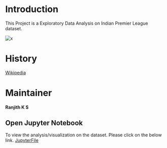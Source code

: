 # Introduction
This Project is a Exploratory Data Analysis on Indian Premier League dataset.

![x](https://www.google.com/url?sa=i&source=images&cd=&ved=2ahUKEwiD553r1PHlAhUKRY8KHQOdCUYQjRx6BAgBEAQ&url=https%3A%2F%2Fin.pinterest.com%2Fpin%2F268456827759523492%2F&psig=AOvVaw0hUADvB6MVrn4zT48v7jFk&ust=1574094426683155)

# History
[Wikipedia](https://en.wikipedia.org/wiki/Indian_Premier_League)
# Maintainer
#### Ranjith K S

## Open Jupyter Notebook
To view the analysis/visualization on the dataset. Please click on the below link.
[JupyterFile](https://nbviewer.jupyter.org/github/ksranjith786/python/blob/master/insaid/Project/IPL/IPLCricInfo.ipynb)


